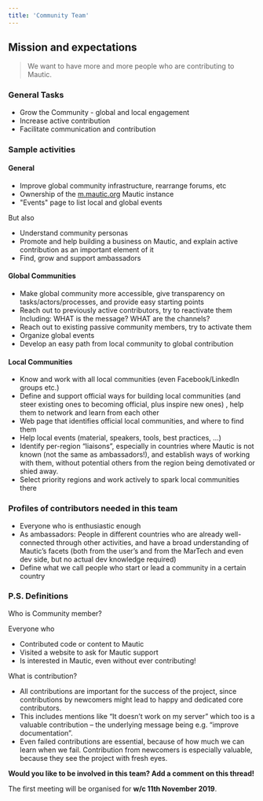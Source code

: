 ```yaml
---
title: 'Community Team'
---
```


## Mission and expectations

> We want to have more and more people who are contributing to Mautic.

### General Tasks

* Grow the Community - global and local engagement
* Increase active contribution
* Facilitate communication and contribution

### Sample activities

#### General

* Improve global community infrastructure, rearrange forums, etc
* Ownership of the [m.mautic.org](http://m.mautic.org) Mautic instance
* "Events" page to list local and global events

But also

* Understand community personas
* Promote and help building a business on Mautic, and explain active contribution as an important element of it
* Find, grow and support ambassadors

#### Global Communities

* Make global community more accessible, give transparency on tasks/actors/processes, and provide easy starting points
* Reach out to previously active contributors, try to reactivate them
Including: WHAT is the message? WHAT are the channels?
* Reach out to existing passive community members, try to activate them
* Organize global events
* Develop an easy path from local community to global contribution

#### Local Communities

* Know and work with all local communities (even Facebook/LinkedIn groups etc.)
* Define and support official ways for building local communities (and steer existing ones to becoming official, plus inspire new ones) , help them to network and learn from each other
* Web page that identifies official local communities, and where to find them
* Help local events (material, speakers, tools, best practices, ...)
* Identify per-region “liaisons”, especially in countries where Mautic is not known (not the same as ambassadors!), and establish ways of working with them, without potential others from the region being demotivated or shied away.
* Select priority regions and work actively to spark local communities there

### Profiles of contributors needed in this team

* Everyone who is enthusiastic enough
* As ambassadors: People in different countries who are already well-connected through other activities, and have a broad understanding of Mautic’s facets (both from the user’s and from the MarTech and even dev side, but no actual dev knowledge required)
* Define what we call people who start or lead a community in a certain country

### P.S. Definitions

Who is Community member?

Everyone who

* Contributed code or content to Mautic
* Visited a website to ask for Mautic support
* Is interested in Mautic, even without ever contributing!

What is contribution?

* All contributions are important for the success of the project, since contributions by newcomers might lead to happy and dedicated core contributors.
* This includes mentions like “It doesn’t work on my server” which too is a valuable contribution – the underlying message being e.g. “improve documentation”.
* Even failed contributions are essential, because of how much we can learn when we fail. Contribution from newcomers is especially valuable, because they see the project with fresh eyes.

**Would you like to be involved in this team?  Add a comment on this thread!**

The first meeting will be organised for **w/c 11th November 2019**.